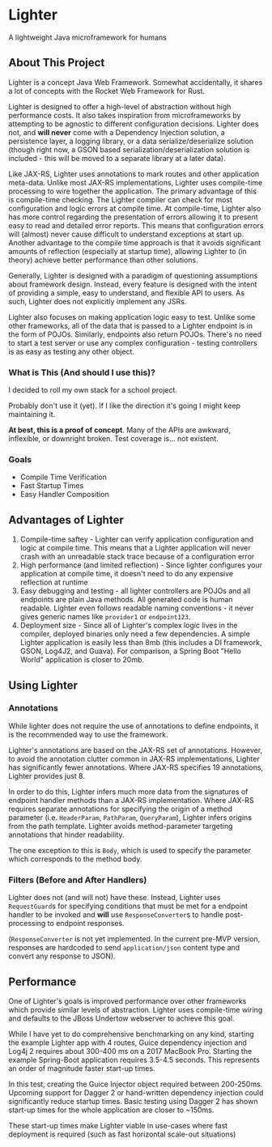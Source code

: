 # Lighter

A lightweight Java microframework for humans

## About This Project

Lighter is a concept Java Web Framework. Somewhat accidentally, it shares a lot of concepts with the
Rocket Web Framework for Rust.

Lighter is designed to offer a high-level of abstraction without high performance costs. It also takes inspiration from
microframeworks by attempting to be agnostic to different configuration decisions. Lighter does not, and __will never__
come with a Dependency Injection solution, a persistence layer, a logging library, or a data serialize/deserialize solution
(though right now, a GSON based serialization/deserialization solution is included - this will be moved to a separate
library at a later data).

Like JAX-RS, Lighter uses annotations to mark routes and other application meta-data. Unlike most
JAX-RS implementations, Lighter uses compile-time processing to wire together the application.
The primary advantage of this is compile-time checking. The Lighter compiler can check for most
configuration and logic errors at compile time. At compile-time, Lighter also has more control regarding the presentation
of errors allowing it to present easy to read and detailed error reports. This means that configuration 
errors will (almost) never cause difficult to understand exceptions at start up. Another advantage to the
compile time approach is that it avoids significant amounts of reflection (especially at startup time), 
allowing Lighter to (in theory) achieve better performance than other solutions.

Generally, Lighter is designed with a paradigm of questioning assumptions about framework 
design. Instead, every feature is designed with the intent of providing a simple, easy to 
understand, and flexible API to users. As such, Lighter does not explicitly implement any JSRs.

Lighter also focuses on making application logic easy to test. Unlike some other frameworks, all of the
data that is passed to a Lighter endpoint is in the form of POJOs. Similarly, endpoints also return
POJOs. There's no need to start a test server or use any complex configuration - testing controllers is as easy 
as testing any other object.

### What is This (And should I use this)?

I decided to roll my own stack for a school project.

Probably don't use it (yet). If I like the direction it's going I might keep maintaining it.

**At best, this is a proof of concept**. Many of the APIs are awkward, inflexible, or downright broken. Test
coverage is... not existent. 

### Goals

- Compile Time Verification
- Fast Startup Times
- Easy Handler Composition

## Advantages of Lighter

1) Compile-time saftey - Lighter can verify application configuration and logic at compile time. This means that a 
Lighter application will never crash with an unreadable stack trace because of a configuration error
2) High performance (and limited reflection) - Since lighter configures your application at compile time, it doesn't
need to do any expensive reflection at runtime
3) Easy debugging and testing - all lighter controllers are POJOs and all endpoints are plain Java methods.
All generated code is human readable. Lighter even follows readable naming conventions - it never gives
generic names like `provider1` or `endpoint123`.
4) Deployment size - Since all of Lighter's complex logic lives in the compiler, deployed binaries only need
a few dependencies. A simple Lighter application is easily less than 8mb (this includes a DI framework, GSON, Log4J2,
and Guava). For comparison, a Spring Boot
"Hello World" application is closer to 20mb.

## Using Lighter

### Annotations

While lighter does not require the use of annotations to define endpoints, it is 
the recommended way to use the framework. 

Lighter's annotations are based on the JAX-RS set of annotations. However, to avoid the 
annotation clutter common in JAX-RS implementations, Lighter has significantly fewer 
annotations. Where JAX-RS specifies 19 annotations, Lighter provides just 8. 

In order to do this, Lighter infers much more data from the signatures of endpoint handler
methods than a JAX-RS implementation. Where JAX-RS requires separate annotations for
specifying the origin of a method parameter (i.e. `HeaderParam`, `PathParam`, `QueryParam`),
Lighter infers origins from the path template. Lighter avoids method-parameter targeting
annotations that hinder readability.

The one exception to this is `Body`, which is used to specify the parameter which corresponds
to the method body.

### Filters (Before and After Handlers)

Lighter does not (and will not) have these. Instead, Lighter uses `RequestGuard`s for
specifying conditions that must be met for a endpoint handler to be invoked and __will__ use
`ResponseConverter`s to handle post-processing to endpoint responses.

(`ResponseConverter` is not yet implemented. In the current pre-MVP version, responses are
hardcoded to send `application/json` content type and convert any response to JSON).


## Performance

One of Lighter's goals is improved performance over other frameworks which provide similar levels
of abstraction. Lighter uses compile-time wiring and defaults to the JBoss Undertow webserver 
to achieve this goal. 

While I have yet to do comprehensive benchmarking on any kind, starting the example Lighter app with 4 
routes, Guice dependency injection and Log4j 2 requires about 300-400 ms on a 2017 MacBook Pro. Starting
the example Spring-Boot application requires 3.5-4.5 seconds. This represents an order of magnitude 
faster start-up times.

In this test, creating the Guice Injector object required between 200-250ms. Upcoming support for Dagger 2 
or hand-written dependency injection could significantly reduce startup times. Basic testing using Dagger 2
has shown start-up times for the whole application are closer to ~150ms.

These start-up times make Lighter viable in use-cases where fast deployment is required (such as 
fast horizontal scale-out situations)